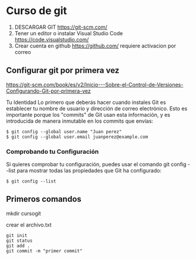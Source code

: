 # Curso de git

1. DESCARGAR GIT https://git-scm.com/
2. Tener un editor o instalar Visual Studio Code  https://code.visualstudio.com/
3. Crear cuenta en github https://github.com/ requiere activacion por correo


## Configurar git por primera vez

https://git-scm.com/book/es/v2/Inicio---Sobre-el-Control-de-Versiones-Configurando-Git-por-primera-vez



Tu Identidad
Lo primero que deberás hacer cuando instales Git es establecer tu nombre de usuario y dirección de correo electrónico. Esto es importante porque los "commits" de Git usan esta información, y es introducida de manera inmutable en los commits que envías:

```
$ git config --global user.name "Juan perez"
$ git config --global user.email juanperez@example.com
```


### Comprobando tu Configuración
Si quieres comprobar tu configuración, puedes usar el comando git config --list para mostrar todas las propiedades que Git ha configurado:

```
$ git config --list
```





## Primeros comandos


mkdir cursogit

crear el archivo.txt

```
git init
git status
git add .
git commit -m "primer commit"


```